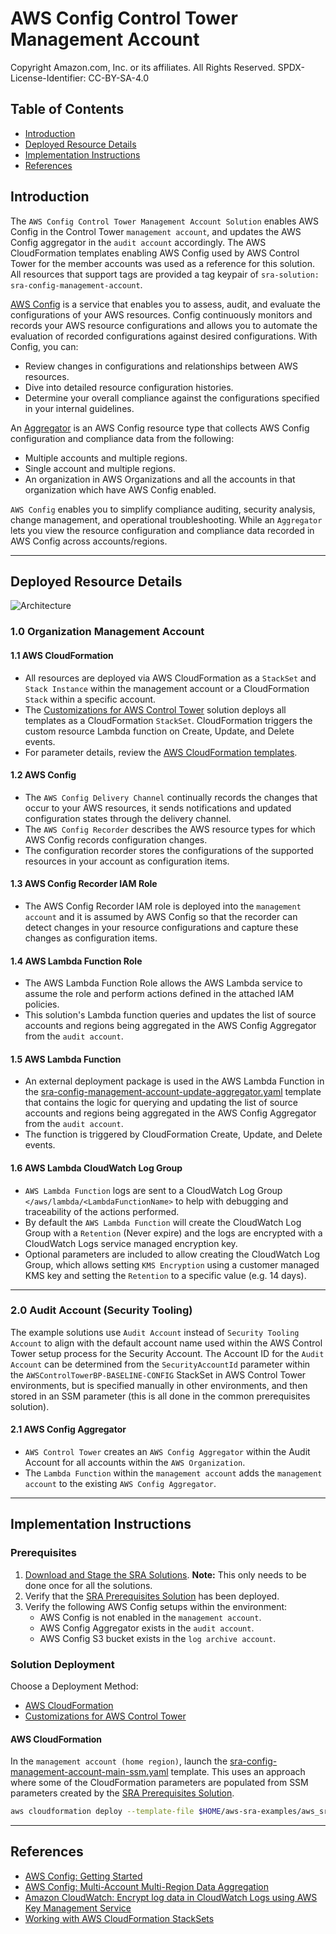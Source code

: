# AWS Config Control Tower Management Account<!-- omit in toc -->

Copyright Amazon.com, Inc. or its affiliates. All Rights Reserved. SPDX-License-Identifier: CC-BY-SA-4.0

## Table of Contents<!-- omit in toc -->

- [Introduction](#introduction)
- [Deployed Resource Details](#deployed-resource-details)
- [Implementation Instructions](#implementation-instructions)
- [References](#references)

## Introduction

The `AWS Config Control Tower Management Account Solution` enables AWS Config in the Control Tower `management account`, and updates the AWS Config aggregator in the `audit account` accordingly. The AWS CloudFormation templates enabling AWS Config
used by AWS Control Tower for the member accounts was used as a reference for this solution. All resources that support tags are provided a tag keypair of `sra-solution: sra-config-management-account`.

[AWS Config](https://aws.amazon.com/config/) is a service that enables you to assess, audit, and evaluate the configurations of your AWS resources. Config continuously monitors and records your AWS resource configurations and allows you to automate
the evaluation of recorded configurations against desired configurations. With Config, you can:

- Review changes in configurations and relationships between AWS resources.
- Dive into detailed resource configuration histories.
- Determine your overall compliance against the configurations specified in your internal guidelines.

An [Aggregator](https://docs.aws.amazon.com/config/latest/developerguide/aggregate-data.html) is an AWS Config resource type that collects AWS Config configuration and compliance data from the following:

- Multiple accounts and multiple regions.
- Single account and multiple regions.
- An organization in AWS Organizations and all the accounts in that organization which have AWS Config enabled.

`AWS Config` enables you to simplify compliance auditing, security analysis, change management, and operational troubleshooting. While an `Aggregator` lets you view the resource configuration and compliance data recorded in AWS Config across
accounts/regions.

---

## Deployed Resource Details

![Architecture](./documentation/config-management-account.png)

### 1.0 Organization Management Account<!-- omit in toc -->

#### 1.1 AWS CloudFormation<!-- omit in toc -->

- All resources are deployed via AWS CloudFormation as a `StackSet` and `Stack Instance` within the management account or a CloudFormation `Stack` within a specific account.
- The [Customizations for AWS Control Tower](https://aws.amazon.com/solutions/implementations/customizations-for-aws-control-tower/) solution deploys all templates as a CloudFormation `StackSet`. CloudFormation triggers the custom resource Lambda
  function on Create, Update, and Delete events.
- For parameter details, review the [AWS CloudFormation templates](templates/).

#### 1.2 AWS Config<!-- omit in toc -->

- The `AWS Config Delivery Channel` continually records the changes that occur to your AWS resources, it sends notifications and updated configuration states through the delivery channel.
- The `AWS Config Recorder` describes the AWS resource types for which AWS Config records configuration changes.
- The configuration recorder stores the configurations of the supported resources in your account as configuration items.

#### 1.3 AWS Config Recorder IAM Role<!-- omit in toc -->

- The AWS Config Recorder IAM role is deployed into the `management account` and it is assumed by AWS Config so that the recorder can detect changes in your resource configurations and capture these changes as configuration items.

#### 1.4 AWS Lambda Function Role<!-- omit in toc -->

- The AWS Lambda Function Role allows the AWS Lambda service to assume the role and perform actions defined in the attached IAM policies.
- This solution's Lambda function queries and updates the list of source accounts and regions being aggregated in the AWS Config Aggregator from the `audit account`.

#### 1.5 AWS Lambda Function<!-- omit in toc -->

- An external deployment package is used in the AWS Lambda Function in the [sra-config-management-account-update-aggregator.yaml](templates/sra-config-management-account-update-aggregator.yaml) template that contains the logic for querying and
  updating the list of source accounts and regions being aggregated in the AWS Config Aggregator from the `audit account`.
- The function is triggered by CloudFormation Create, Update, and Delete events.

#### 1.6 AWS Lambda CloudWatch Log Group<!-- omit in toc -->

- `AWS Lambda Function` logs are sent to a CloudWatch Log Group `</aws/lambda/<LambdaFunctionName>` to help with debugging and traceability of the actions performed.
- By default the `AWS Lambda Function` will create the CloudWatch Log Group with a `Retention` (Never expire) and the logs are encrypted with a CloudWatch Logs service managed encryption key.
- Optional parameters are included to allow creating the CloudWatch Log Group, which allows setting `KMS Encryption` using a customer managed KMS key and setting the `Retention` to a specific value (e.g. 14 days).

---

### 2.0 Audit Account (Security Tooling)<!-- omit in toc -->

The example solutions use `Audit Account` instead of `Security Tooling Account` to align with the default account name used within the AWS Control Tower setup process for the Security Account. The Account ID for the `Audit Account`  can be determined from the `SecurityAccountId` parameter within the `AWSControlTowerBP-BASELINE-CONFIG` StackSet in AWS Control Tower environments, but is specified manually in other environments, and then stored in an SSM parameter (this is all done in the common prerequisites solution).


#### 2.1 AWS Config Aggregator<!-- omit in toc -->

- `AWS Control Tower` creates an `AWS Config Aggregator` within the Audit Account for all accounts within the `AWS Organization`.
- The `Lambda Function` within the `management account` adds the `management account` to the existing `AWS Config Aggregator`.

---

## Implementation Instructions

### Prerequisites<!-- omit in toc -->

1. [Download and Stage the SRA Solutions](../../../docs/DOWNLOAD-AND-STAGE-SOLUTIONS.md). **Note:** This only needs to be done once for all the solutions.
2. Verify that the [SRA Prerequisites Solution](../../common/common_prerequisites/) has been deployed.
3. Verify the following AWS Config setups within the environment:
   - AWS Config is not enabled in the `management account`.
   - AWS Config Aggregator exists in the `audit account`.
   - AWS Config S3 bucket exists in the `log archive account`.

### Solution Deployment<!-- omit in toc -->

Choose a Deployment Method:

- [AWS CloudFormation](#aws-cloudformation)
- [Customizations for AWS Control Tower](../../../docs/CFCT-DEPLOYMENT-INSTRUCTIONS.md)

#### AWS CloudFormation<!-- omit in toc -->

In the `management account (home region)`, launch the [sra-config-management-account-main-ssm.yaml](templates/sra-config-management-account-main-ssm.yaml) template. This uses an approach where some of the CloudFormation parameters are populated from SSM parameters created by the [SRA Prerequisites Solution](../../common/common_prerequisites/).

  ```bash
  aws cloudformation deploy --template-file $HOME/aws-sra-examples/aws_sra_examples/solutions/config/config_management_account/templates/sra-config-management-account-main-ssm.yaml --stack-name sra-config-management-account-main-ssm --capabilities CAPABILITY_NAMED_IAM
  ```

---

## References

- [AWS Config: Getting Started](https://docs.aws.amazon.com/config/latest/developerguide/getting-started.html)
- [AWS Config: Multi-Account Multi-Region Data Aggregation](https://docs.aws.amazon.com/config/latest/developerguide/aggregate-data.html)
- [Amazon CloudWatch: Encrypt log data in CloudWatch Logs using AWS Key Management Service](https://docs.aws.amazon.com/AmazonCloudWatch/latest/logs/encrypt-log-data-kms.html)
- [Working with AWS CloudFormation StackSets](https://docs.aws.amazon.com/AWSCloudFormation/latest/UserGuide/what-is-cfnstacksets.html)
